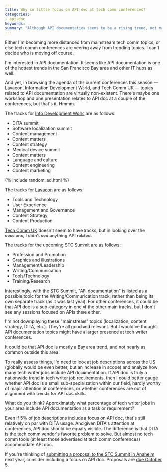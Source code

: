 ```yaml
---
title: Why so little focus on API doc at tech comm conferences?
categories:
- api-doc
keywords:
summary: "Although API documentation seems to be a rising trend, not many sessions at tech comm conferences focus on API documentation. This puzzles me and makes me wonder whether API doc is a sub-specialization of tech comm only popular in the Bay area."
---
```


Either I'm becoming more distanced from mainstream tech comm topics, or else tech comm conferences are veering away from trending topics. I can't decide who is moving off course.

I'm interested in API documentation. It seems like API documentation is one of the hottest trends in the San Francisco Bay area and other IT hubs as well.

And yet, in browsing the agenda of the current conferences this season &mdash; Lavacon, Information Development World, and Tech Comm UK &mdash; topics related to API documentation are virtually non-existent. There's maybe one workshop and one presentation related to API doc at a couple of the conferences, but that's it. Hmmm.

The tracks for [Info Development World](https://www.eiseverywhere.com/ehome/113382/schedule/) are as follows:

* DITA summit
* Software localization summit
* Content management
* Content matters
* Content strategy
* Medical device summit
* Content matters
* Language and culture
* Content engineering
* Content marketing

{% include random_ad.html %}

The tracks for [Lavacon](http://lavacon.org/2015/) are as follows:

* Tools and Technology
* User Experience
* Management and Governance
* Content Strategy
* Content Production

[Tech Comm UK](http://technicalcommunicationuk.com/) doesn't seem to have tracks, but in looking over the sessions, I didn't see anything API related.

The tracks for the upcoming STC Summit are as follows:

* Profession and Promotion
* Graphics and illustrations
* Management/Leadership
* Writing/Communication
* Tools/Technology
* Training/Research

Interestingly, with the STC Summit, "API documentation" is listed as a possible topic for the Writing/Communication track, rather than being its own separate track (as it was last year). For other conferences, it could be that API doc is a sub-category in one of the other main tracks, but I don't see any sessions focused on APIs there either.

I'm not downplaying these "mainstream" topics (localization, content strategy, DITA, etc.). They're all good and relevant. But I would've thought API documentation topics might have a larger presence at tech writer conferences.

It could be that API doc is mostly a Bay area trend, and not nearly as common outside this area.

To really assess things, I'd need to look at job descriptions across the US (globally would be even better, but an increase in scope) and analyze how many tech writer jobs include API documentation. If API doc is truly a nationwide trend in tech writer job requirements, then I could better gauge whether API doc is a small sub-specialization within our field, hardly worthy of major attention at conferences, or whether conferences are out of alignment with trends for API doc skills.

What do you think? Approximately what percentage of tech writer jobs in your area include API documentation as a task or requirement?

Even if 5% of job descriptions include a focus on API doc, that's still relatively on par with DITA usage. And given DITA's attention at conferences, API doc should be equally visible. The difference is that DITA is the tech comm vendor's favorite problem to solve. But almost no tech comm tools (at least those advertised at tech comm conferences) accommodate API doc.

If you're thinking of [submitting a proposal to the STC Summit in Anaheim](http://summit.stc.org/call-for-proposals/) next year, consider including a focus on API doc. Proposals are [due October 5](http://notebook.stc.org/stc-associate-fellow-application-due-date-extended-to-5-october-fellow-applications-due-1-oct/).
